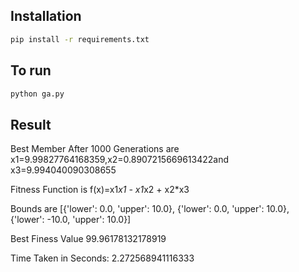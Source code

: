 ## Installation

```sh
pip install -r requirements.txt
```

## To run

```sh
python ga.py
```

## Result

Best Member After 1000 Generations are x1=9.99827764168359,x2=0.8907215669613422and x3=9.994040090308655

Fitness Function is f(x)=x1*x1 - x1*x2 + x2\*x3

Bounds are [{'lower': 0.0, 'upper': 10.0}, {'lower': 0.0, 'upper': 10.0}, {'lower': -10.0, 'upper': 10.0}]

Best Finess Value 99.96178132178919

Time Taken in Seconds: 2.272568941116333

